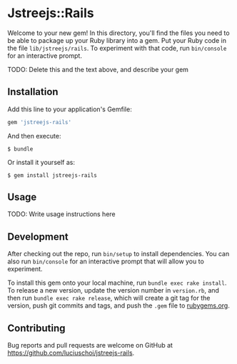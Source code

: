 # Jstreejs::Rails

Welcome to your new gem! In this directory, you'll find the files you need to be able to package up your Ruby library into a gem. Put your Ruby code in the file `lib/jstreejs/rails`. To experiment with that code, run `bin/console` for an interactive prompt.

TODO: Delete this and the text above, and describe your gem

## Installation

Add this line to your application's Gemfile:

```ruby
gem 'jstreejs-rails'
```

And then execute:

    $ bundle

Or install it yourself as:

    $ gem install jstreejs-rails

## Usage

TODO: Write usage instructions here

## Development

After checking out the repo, run `bin/setup` to install dependencies. You can also run `bin/console` for an interactive prompt that will allow you to experiment.

To install this gem onto your local machine, run `bundle exec rake install`. To release a new version, update the version number in `version.rb`, and then run `bundle exec rake release`, which will create a git tag for the version, push git commits and tags, and push the `.gem` file to [rubygems.org](https://rubygems.org).

## Contributing

Bug reports and pull requests are welcome on GitHub at https://github.com/luciuschoi/jstreejs-rails.
